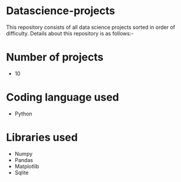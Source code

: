 # Datascience-projects
This repository consists of all data science projects sorted in order of difficulty. Details about this repository is as follows:-

# Number of projects
- 10

# Coding language used
- Python

# Libraries used  
- Numpy
- Pandas
- Matplotlib
- Sqlite
